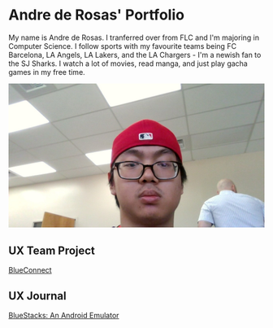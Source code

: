 # Andre de Rosas' Portfolio

My name is Andre de Rosas. I tranferred over from FLC and I'm majoring in Computer Science. I follow sports with my favourite teams being FC Barcelona, LA Angels, LA Lakers, and the LA Chargers - I'm a newish fan to the SJ Sharks. I watch a lot of movies, read manga, and just play gacha games in my free time.

![This is a photo of Andre](/assets/Andre.jpg.jpg)

## UX Team Project

[BlueConnect](https://github.com/ChicoState/UX-BlueConnect/blob/6f3c18dd80b105bf554a231ca26c8ad7d5a633b3/README.md)

## UX Journal

[BlueStacks: An Android Emulator](j01/)

